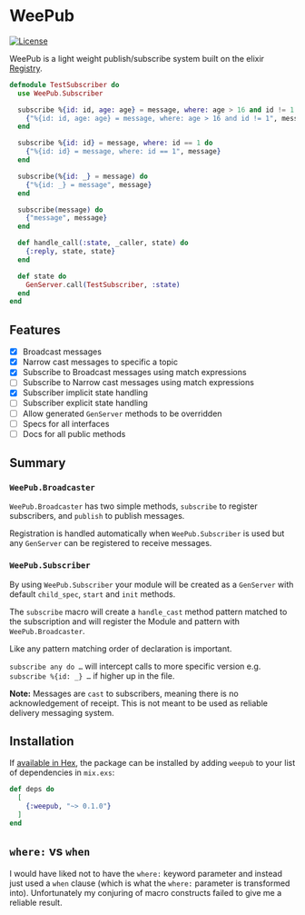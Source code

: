 # WeePub

[![License](https://img.shields.io/badge/License-BSD%203--Clause-blue.svg)](https://opensource.org/licenses/BSD-3-Clause)

WeePub is a light weight publish/subscribe system built on the elixir
[Registry](https://hexdocs.pm/elixir/master/Registry.html).

```elixir
defmodule TestSubscriber do
  use WeePub.Subscriber

  subscribe %{id: id, age: age} = message, where: age > 16 and id != 1 do
    {"%{id: id, age: age} = message, where: age > 16 and id != 1", message}
  end

  subscribe %{id: id} = message, where: id == 1 do
    {"%{id: id} = message, where: id == 1", message}
  end

  subscribe(%{id: _} = message) do
    {"%{id: _} = message", message}
  end

  subscribe(message) do
    {"message", message}
  end

  def handle_call(:state, _caller, state) do
    {:reply, state, state}
  end

  def state do
    GenServer.call(TestSubscriber, :state)
  end
end
```

## Features

- [x] Broadcast messages
- [x] Narrow cast messages to specific a topic
- [x] Subscribe to Broadcast messages using match expressions
- [ ] Subscribe to Narrow cast messages using match expressions
- [x] Subscriber implicit state handling
- [ ] Subscriber explicit state handling
- [ ] Allow generated `GenServer` methods to be overridden
- [ ] Specs for all interfaces
- [ ] Docs for all public methods

## Summary

### `WeePub.Broadcaster`

`WeePub.Broadcaster` has two simple methods, `subscribe` to register subscribers, and
`publish` to publish messages.

Registration is handled automatically when `WeePub.Subscriber` is used
but any `GenServer` can be registered to receive messages.

### `WeePub.Subscriber`

By using `WeePub.Subscriber` your module will be created as a `GenServer` with 
default `child_spec`, `start` and `init` methods.

The `subscribe` macro will create a `handle_cast` method pattern matched to the 
subscription and will register the Module and pattern with `WeePub.Broadcaster`.

Like any pattern matching order of declaration is important.

`subscribe any do …` will intercept calls to more specific version e.g.
`subscribe %{id: _} …` if higher up in the file.

**Note:** Messages are `cast` to subscribers, meaning there is no acknowledgement of receipt. This is not meant to be used as reliable delivery messaging system.

## Installation

If [available in Hex](https://hex.pm/docs/publish), the package can be installed
by adding `weepub` to your list of dependencies in `mix.exs`:

```elixir
def deps do
  [
    {:weepub, "~> 0.1.0"}
  ]
end
```

## `where:` vs `when`

I would have liked not to have the `where:` keyword parameter and instead
just used a `when` clause (which is what the `where:` parameter is transformed
into). Unfortunately my conjuring of macro constructs failed to give me a
reliable result. 
